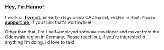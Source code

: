 ### Hey, I'm Hanno!

I work on [**Fornjot**](https://github.com/hannobraun/Fornjot), an early-stage b-rep CAD kernel, written in Rust. Please [**support me**](https://github.com/sponsors/hannobraun), if you think that's worthwhile!

Other than that, I'm a self-employed software developer and maker from the [Odenwald](https://hanno.braun-odw.eu/made-in-odenwald/2.jpg) region in Germany. Please [reach out](https://hanno.braun-odw.eu/contact), if you're interested in anything I'm doing. I'd love to talk!
